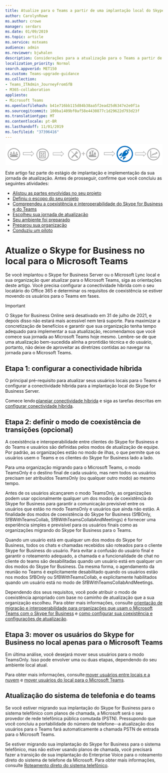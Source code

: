 ```yaml
---
title: Atualize para o Teams a partir de uma implantação local do Skype for Business-Microsoft Teams
author: CarolynRowe
ms.author: crowe
manager: serdars
ms.date: 01/09/2019
ms.topic: article
ms.service: msteams
audience: admin
ms.reviewer: bjwhalen
description: Considerações para a atualização para o Teams a partir de uma implantação local do Skype for Business.
localization_priority: Normal
search.appverid: MET150
ms.custom: Teams-upgrade-guidance
ms.collection:
- Teams_ITAdmin_JourneyFromSfB
- M365-collaboration
appliesto:
- Microsoft Teams
ms.openlocfilehash: b41e716bb115d84b38aa5f2ead25d6347e2e0f1a
ms.sourcegitcommit: 100ba1409bf0af58e4430877c1d29622d793d23f
ms.translationtype: MT
ms.contentlocale: pt-BR
ms.lasthandoff: 11/01/2019
ms.locfileid: "37396416"
---
```

![Atualize o diagrama de viagem, enfatizando implantação e implementação](media/upgrade-banner-deployment.png "Estágios da jornada da atualização, com ênfase no estágio de implantação e implementação")

Este artigo faz parte do estágio de implantação e implementação da sua jornada de atualização. Antes de prosseguir, confirme que você concluiu as seguintes atividades:

-   [Alistou as partes envolvidas no seu projeto](upgrade-enlist-stakeholders.md)
-   [Definiu o escopo do seu projeto](https://aka.ms/SkypetoTeams-Scope)
-   [Compreendeu a coexistência e interoperabilidade do Skype for Business e do Teams](https://aka.ms/SkypeToTeams-Coexist)
-   [Escolheu sua jornada de atualização](upgrade-and-coexistence-of-skypeforbusiness-and-teams.md)
-   [Seu ambiente foi preparado](https://aka.ms/SkypeToTeams-TechnicalReadiness)
-   [Preparou sua organização](https://aka.ms/SkypeToTeams-UserReadiness)
-   [Conduziu um piloto](https://aka.ms/SkypeToTeams-Pilot)

# <a name="upgrade-from-skype-for-business-on-premises-to-teams"></a>Atualize o Skype for Business no local para o Microsoft Teams

Se você implantou o Skype for Business Server ou o Microsoft Lync local e sua organização quer atualizar para o Microsoft Teams, siga as orientações deste artigo. Você precisa configurar a conectividade híbrida com o seu locatário do Office 365 e determinar os requisitos de coexistência se estiver movendo os usuários para o Teams em fases. 

> [!IMPORTANT]
> O Skype for Business Online será desativado em 31 de julho de 2021, e depois disso não estará mais acessível nem terá suporte. Para maximizar a concretização de benefícios e garantir que sua organização tenha tempo adequado para implementar a sua atualização, recomendamos que você comece sua jornada ao Microsoft Teams hoje mesmo. Lembre-se de que uma atualização bem-sucedida alinha a prontidão técnica e do usuário, portanto, não deixe de aproveitar as diretrizes contidas ao navegar na jornada para o Microsoft Teams.

## <a name="step-1-configure-hybrid-connectivity"></a>Etapa 1: configurar a conectividade híbrida 

O principal pré-requisito para atualizar seus usuários locais para o Teams é configurar a conectividade híbrida para a implantação local do Skype for Business Server. 

Comece lendo [planejar conectividade híbrida](https://docs.microsoft.com/en-us/SkypeForBusiness/hybrid/plan-hybrid-connectivity?toc=/SkypeForBusiness/sfbhybridtoc/toc.json) e siga as tarefas descritas em [configurar conectividade híbrida](https://docs.microsoft.com/skypeforbusiness/skype-for-business-hybrid-solutions/deploy-hybrid-connectivity/deploy-hybrid-connectivity).


## <a name="step-2-set-transitional-coexistence-mode-optional"></a>Etapa 2: definir o modo de coexistência de transições (opcional)

A coexistência e interoperabilidade entre clientes do Skype for Business e do Teams e usuários são definidas pelos modos de atualização de equipe.  Por padrão, as organizações estão no modo de ilhas, o que permite que os usuários usem o Teams e os clientes do Skype for Business lado a lado.

Para uma organização migrando para o Microsoft Teams, o modo TeamsOnly é o destino final de cada usuário, mas nem todos os usuários precisam ser atribuídos TeamsOnly (ou qualquer outro modo) ao mesmo tempo.

Antes de os usuários alcançarem o modo TeamsOnly, as organizações podem usar opcionalmente qualquer um dos modos de coexistência do Skype for Business para garantir a comunicação previsível entre os usuários que estão no modo TeamsOnly e usuários que ainda não estão.  A finalidade dos modos de coexistência do Skype for Business (SfBOnly, SfBWithTeamsCollab, SfBWithTeamsCollabAndMeetings) é fornecer uma experiência simples e previsível para os usuários finais como as organizações migrando do Skype for Business para o Teams. 

Quando um usuário está em qualquer um dos modos do Skype for Business, todos os chats e chamadas recebidos são roteados para o cliente Skype for Business do usuário. Para evitar a confusão do usuário final e garantir o roteamento adequado, a chamada e a funcionalidade de chat no cliente do teams são desabilitadas quando um usuário está em qualquer um dos modos do Skype for Business. Da mesma forma, o agendamento da reunião no Teams é explicitamente desabilitado quando os usuários estão nos modos SfBOnly ou SfBWithTeamsCollab, e explicitamente habilitados quando um usuário está no modo de SfBWithTeamsCollabAndMeetings.

Dependendo dos seus requisitos, você pode atribuir o modo de coexistência apropriado com base no caminho de atualização que a sua organização escolheu. Para obter mais informações, consulte [orientação de migração e interoperabilidade para organizações que usam o Microsoft Teams com o Skype for Business](migration-interop-guidance-for-teams-with-skype.md) e [como configurar sua coexistência e configurações de atualização](https://aka.ms/SkypeToTeams-SetCoexistence).


## <a name="step-3-move-users-from-skype-for-business-on-premises-to-teams-only"></a>Etapa 3: mover os usuários do Skype for Business no local apenas para o Microsoft Teams

Em última análise, você desejará mover seus usuários para o modo TeamsOnly. Isso pode envolver uma ou duas etapas, dependendo do seu ambiente local atual.  

Para obter mais informações, consulte [mover usuários entre locais e a nuvem](https://docs.microsoft.com/SkypeForBusiness/hybrid/move-users-between-on-premises-and-cloud) e [mover usuários do local para o Microsoft Teams](https://docs.microsoft.com/SkypeForBusiness/hybrid/move-users-from-on-premises-to-teams). 



## <a name="phone-system-and-teams-upgrade"></a>Atualização do sistema de telefonia e do teams

Se você estiver migrando sua implantação do Skype for Business para o sistema telefônico com planos de chamada, a Microsoft será o seu provedor de rede telefônica pública comutada (PSTN). Pressupondo que você concluiu a portabilidade do número de telefone--a atualização dos usuários para o Teams fará automaticamente a chamada PSTN de entrada para o Microsoft Teams.

Se estiver migrando sua implantação do Skype for Business para o sistema telefônico, mas não estiver usando planos de chamada, você precisará fazer a transição de sua implantação do Enterprise Voice para o roteamento direto do sistema de telefone da Microsoft. Para obter mais informações, consulte [Roteamento direto do sistema telefônico](direct-routing-landing-page.md).
